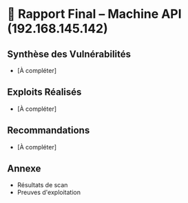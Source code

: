 # 📑 Rapport Final – Machine API (192.168.145.142)

## Synthèse des Vulnérabilités
- [À compléter]

## Exploits Réalisés
- [À compléter]

## Recommandations
- [À compléter]

## Annexe
- Résultats de scan
- Preuves d'exploitation 